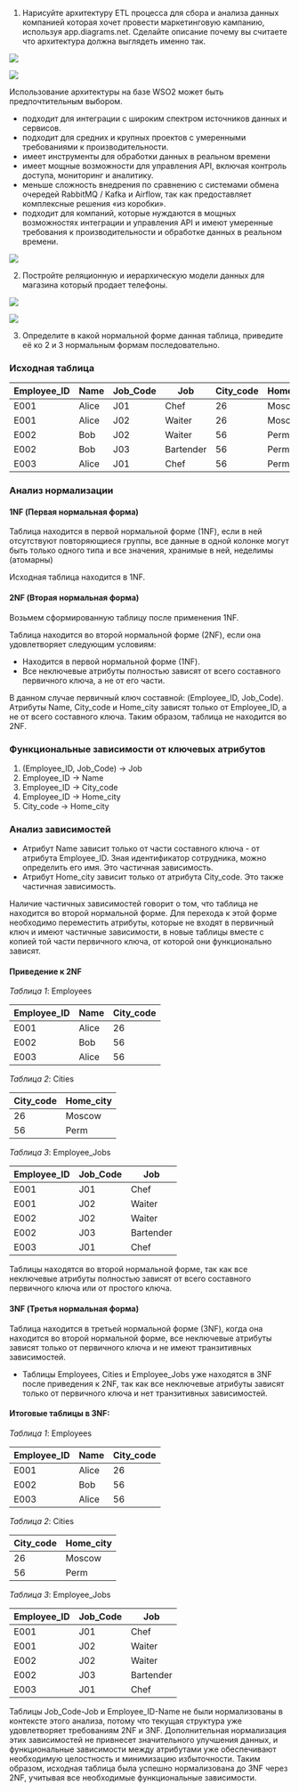 1. Нарисуйте архитектуру ETL процесса для сбора и анализа данных компанией которая хочет провести маркетинговую кампанию, используя app.diagrams.net. Сделайте описание почему вы считаете что архитектура должна выглядеть именно так.

![](.hw_1_images/e0fedb0c.png)

![](.hw_1_images/a127bf54.png)

Использование архитектуры на базе WSO2 может быть предпочтительным выбором.
- подходит для интеграции с широким спектром источников данных и сервисов.
- подходит для средних и крупных проектов с умеренными требованиями к производительности.
- имеет инструменты для обработки данных в реальном времени
- имеет мощные возможности для управления API, включая контроль доступа, мониторинг и аналитику.
- меньше сложность внедрения по сравнению c системами обмена очередей RabbitMQ / Kafka и Airflow, так как предоставляет комплексные решения «из коробки».
- подходит для компаний, которые нуждаются в мощных возможностях интеграции и управления API и имеют умеренные требования к производительности и обработке данных в реальном времени.

![](.hw_1_images/99f1309e.png)

2. Постройте реляционную и иерархическую модели данных для магазина который продает телефоны.

![](.hw_1_images/7e633f02.png)

![](.hw_1_images/65123aa4.png)

3. Определите в какой нормальной форме данная таблица, приведите её ко 2 и 3 нормальным формам последовательно.

### Исходная таблица

| Employee_ID | Name  | Job_Code | Job       | City_code | Home_city |
|-------------|-------|----------|-----------|-----------|-----------|
| E001        | Alice | J01      | Chef      | 26        | Moscow    |
| E001        | Alice | J02      | Waiter    | 26        | Moscow    |
| E002        | Bob   | J02      | Waiter    | 56        | Perm      |
| E002        | Bob   | J03      | Bartender | 56        | Perm      |
| E003        | Alice | J01      | Chef      | 56        | Perm      |

### Анализ нормализации

#### 1NF (Первая нормальная форма)

Таблица находится в первой нормальной форме (1NF), если в ней отсутствуют повторяющиеся группы, все данные в одной колонке могут быть только одного типа и все значения, хранимые в ней, неделимы (атомарны)

Исходная таблица находится в 1NF.

#### 2NF (Вторая нормальная форма)

Возьмем сформированную таблицу после применения 1NF.

Таблица находится во второй нормальной форме (2NF), если она удовлетворяет следующим условиям:
- Находится в первой нормальной форме (1NF).
- Все неключевые атрибуты полностью зависят от всего составного первичного ключа, а не от его части.

В данном случае первичный ключ составной: (Employee_ID, Job_Code). Атрибуты Name, City_code и Home_city зависят только от Employee_ID, а не от всего составного ключа. Таким образом, таблица не находится во 2NF.

### Функциональные зависимости от ключевых атрибутов

1. (Employee_ID, Job_Code) -> Job
2. Employee_ID -> Name
3. Employee_ID -> City_code
4. Employee_ID -> Home_city
5. City_code -> Home_city

### Анализ зависимостей

- Атрибут Name зависит только от части составного ключа - от атрибута Employee_ID. Зная идентификатор сотрудника, можно определить его имя. Это частичная зависимость.
- Атрибут Home_city зависит только от атрибута City_code. Это также частичная зависимость.

Наличие частичных зависимостей говорит о том, что таблица не находится во второй нормальной форме. Для перехода к этой форме необходимо переместить атрибуты, которые не входят в первичный ключ и имеют частичные зависимости, в новые таблицы вместе с копией той части первичного ключа, от которой они функционально зависят.

#### Приведение к 2NF

*Таблица 1*: Employees

| Employee_ID | Name  | City_code |
|-------------|-------|-----------|
| E001        | Alice | 26        |
| E002        | Bob   | 56        |
| E003        | Alice | 56        |

*Таблица 2*: Cities

| City_code | Home_city |
|-----------|-----------|
| 26        | Moscow    |
| 56        | Perm      |

*Таблица 3*: Employee_Jobs

| Employee_ID | Job_Code | Job       |
|-------------|----------|-----------|
| E001        | J01      | Chef      |
| E001        | J02      | Waiter    |
| E002        | J02      | Waiter    |
| E002        | J03      | Bartender |
| E003        | J01      | Chef      |

Таблицы находятся во второй нормальной форме, так как все неключевые атрибуты полностью зависят от всего составного первичного ключа или от простого ключа.

#### 3NF (Третья нормальная форма)

Таблица находится в третьей нормальной форме (3NF), когда она находится во второй нормальной форме, все неключевые атрибуты зависят только от первичного ключа и не имеют транзитивных зависимостей.

- Таблицы Employees, Cities и Employee_Jobs уже находятся в 3NF после приведения к 2NF, так как все неключевые атрибуты зависят только от первичного ключа и нет транзитивных зависимостей.

#### Итоговые таблицы в 3NF:

*Таблица 1*: Employees

| Employee_ID | Name  | City_code |
|-------------|-------|-----------|
| E001        | Alice | 26        |
| E002        | Bob   | 56        |
| E003        | Alice | 56        |

*Таблица 2*: Cities

| City_code | Home_city |
|-----------|-----------|
| 26        | Moscow    |
| 56        | Perm      |

*Таблица 3*: Employee_Jobs

| Employee_ID | Job_Code | Job       |
|-------------|----------|-----------|
| E001        | J01      | Chef      |
| E001        | J02      | Waiter    |
| E002        | J02      | Waiter    |
| E002        | J03      | Bartender |
| E003        | J01      | Chef      |

Таблицы Job_Code-Job и Employee_ID-Name не были нормализованы в контексте этого анализа, потому что текущая структура уже удовлетворяет требованиям 2NF и 3NF. Дополнительная нормализация этих зависимостей не привнесет значительного улучшения данных, и функциональные зависимости между атрибутами уже обеспечивают необходимую целостность и минимизацию избыточности.
Таким образом, исходная таблица была успешно нормализована до 3NF через 2NF, учитывая все необходимые функциональные зависимости.
